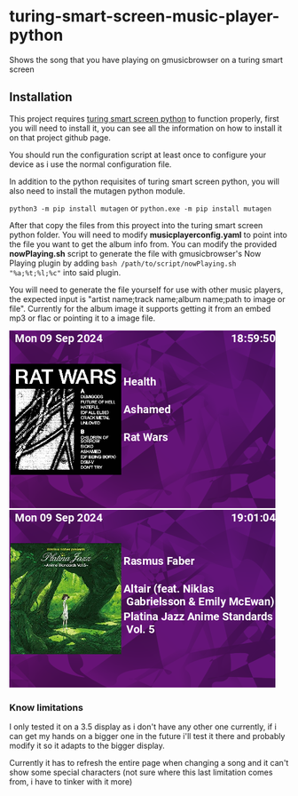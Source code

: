 # turing-smart-screen-music-player-python
Shows the song that you have playing on gmusicbrowser on a turing smart screen

## Installation

This project requires [turing smart screen python](https://github.com/mathoudebine/turing-smart-screen-python) to function properly, first you will need to install it, you can see all the information on how to install it on that project github page.

You should run the configuration script at least once to configure your device as i use the normal configuration file.

In addition to the python requisites of turing smart screen python, you will also need to install the mutagen python module.

`python3 -m pip install mutagen` or `python.exe -m pip install mutagen`

After that copy the files from this proyect into the turing smart screen python folder. You will need to modify **musicplayerconfig.yaml** to point into the file you want to get the album info from. You can modify the provided **nowPlaying.sh** script to generate the file with gmusicbrowser's Now Playing plugin by adding `bash /path/to/script/nowPlaying.sh "%a;%t;%l;%c"` into said plugin.

You will need to generate the file yourself for use with other music players, the expected input is "artist name;track name;album name;path to image or file". Currently for the album image it supports getting it from an embed mp3 or flac or pointing it to a image file.


<img src="res/musicplayer/screencap1.png"> <img src="res/musicplayer/screencap2.png">

### Know limitations
I only tested it on a 3.5 display as i don't have any other one currently, if i can get my hands on a bigger one in the future i'll test it there and probably modify it so it adapts to the bigger display.

Currently it has to refresh the entire page when changing a song and it can't show some special characters (not sure where this last limitation comes from, i have to tinker with it more)
